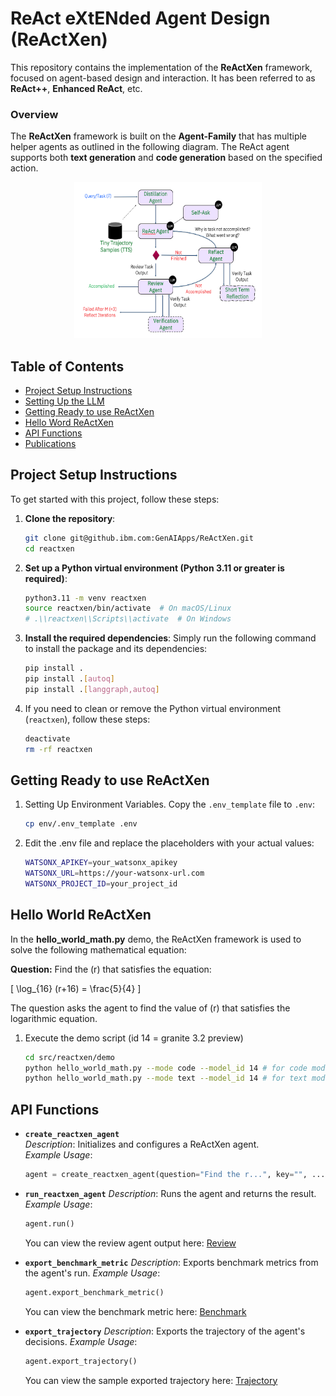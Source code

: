 # ReAct eXtENded Agent Design (ReActXen)

This repository contains the implementation of the **ReActXen** framework, focused on agent-based design and interaction. It has been referred to as **ReAct++**, **Enhanced ReAct**, etc.

### Overview

The **ReActXen** framework is built on the **Agent-Family** that has multiple helper agents as outlined in the following diagram. The ReAct agent supports both **text generation** and **code generation** based on the specified action. 

<div style="text-align: center;">
  <img src="./src/reactxen/resources/ReActXen.png" width="300" height="250" />
</div>

## Table of Contents

- [Project Setup Instructions](#project-setup-instructions)
- [Setting Up the LLM](#getting-ready-to-use-reactxen)
- [Getting Ready to use ReActXen](#getting-ready-to-use-reactxen)
- [Hello Word ReActXen](#hello-world-reactxen)
- [API Functions](#api-functions)
- [Publications](#publications)

## Project Setup Instructions

To get started with this project, follow these steps:

1. **Clone the repository**:
    ```bash
    git clone git@github.ibm.com:GenAIApps/ReActXen.git
    cd reactxen
    ```

2. **Set up a Python virtual environment (Python 3.11 or greater is required)**:
    ```bash
    python3.11 -m venv reactxen
    source reactxen/bin/activate  # On macOS/Linux
    # .\\reactxen\\Scripts\\activate  # On Windows
    ```

3. **Install the required dependencies**:
    Simply run the following command to install the package and its dependencies:
    ```bash
    pip install .
    pip install .[autoq]
    pip install .[langgraph,autoq]
    ```

4. If you need to clean or remove the Python virtual environment (`reactxen`), follow these steps:

    ```bash
    deactivate
    rm -rf reactxen
    ```

## Getting Ready to use ReActXen

1. Setting Up Environment Variables. Copy the `.env_template` file to `.env`:
   ```bash
   cp env/.env_template .env
   ```

2. Edit the .env file and replace the placeholders with your actual values:

    ```bash
    WATSONX_APIKEY=your_watsonx_apikey
    WATSONX_URL=https://your-watsonx-url.com
    WATSONX_PROJECT_ID=your_project_id
    ```

## Hello World ReActXen

In the **hello_world_math.py** demo, the ReActXen framework is used to solve the following mathematical equation:

**Question:** Find the \(r\) that satisfies the equation:

  \[
  \log_{16} (r+16) = \frac{5}{4}
  \]

The question asks the agent to find the value of \(r\) that satisfies the logarithmic equation.

1. Execute the demo script (id 14 = granite 3.2 preview)

    ```bash
    cd src/reactxen/demo
    python hello_world_math.py --mode code --model_id 14 # for code model
    python hello_world_math.py --mode text --model_id 14 # for text model
    ```

## API Functions

- **`create_reactxen_agent`**  
  *Description*: Initializes and configures a ReActXen agent.  
  *Example Usage*:  
  ```python
  agent = create_reactxen_agent(question="Find the r...", key="", ...)
  ```

- **`run_reactxen_agent`**
  *Description*: Runs the agent and returns the result.
  *Example Usage*:
  ```python
  agent.run()
  ```
  You can view the review agent output here: [Review](./src/reactxen/resources/sample_review_math_problem.json)

- **`export_benchmark_metric`**
  *Description*: Exports benchmark metrics from the agent's run.
  *Example Usage*:
  ```python
  agent.export_benchmark_metric()
  ```

  You can view the benchmark metric here: [Benchmark](./src/reactxen/resources/sample_metric_math_problem.json)

- **`export_trajectory`**
  *Description*: Exports the trajectory of the agent's decisions.
  *Example Usage*:
  ```python
  agent.export_trajectory()
  ```

  You can view the sample exported trajectory here: [Trajectory](./src/reactxen/resources/sample_traj_math_problem.json)
